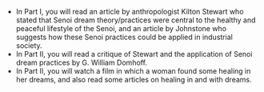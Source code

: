 - In Part I, you will read an article by anthropologist Kilton Stewart who stated that Senoi dream theory/practices were central to the healthy and peaceful lifestyle of the Senoi, and an article by Johnstone who suggests how these Senoi practices could be applied in industrial society. 
- In Part II, you will read a critique of Stewart and the application of Senoi dream practices by G. William Domhoff. 
- In Part II, you will watch a film in which a woman found some healing in her dreams, and also read some articles on healing in and with dreams.